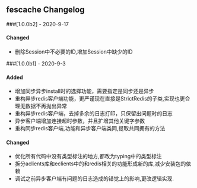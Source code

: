 ## fescache Changelog

###[1.0.0b2] - 2020-9-17

#### Changed
- 删除Session中不必要的ID,增加Session中缺少的ID


###[1.0.0b1] - 2020-9-3

#### Added
- 增加同步异步install时的选择功能，需要指定是同步还是异步
- 重构异步redis客户端功能，更严谨现在直接是StrictRedis的子类,实现也更合理无数据不再抛出异常
- 重构异步redis客户端，去掉多余的日志打印，只保留出问题时的日志
- 异步客户端增加连接超时参数，并且扩增其他关键字参数
- 重构同步redis客户端,功能和异步客户端类同,提取共同拥有的方法

#### Changed 
- 优化所有代码中没有类型标注的地方,都改为typing中的类型标注
- 拆分aclients库和eclients中的和redis相关的功能形成新的库,减少安装包的依赖
- 调试之前异步客户端有问题的日志造成的错觉上的影响,更改逻辑实现.
